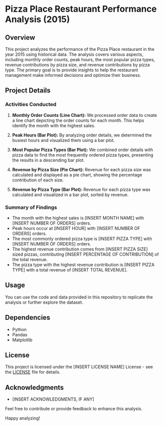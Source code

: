 # Pizza Place Restaurant Performance Analysis (2015)

## Overview
This project analyzes the performance of the Pizza Place restaurant in the year 2015 using historical data. The analysis covers various aspects, including monthly order counts, peak hours, the most popular pizza types, revenue contributions by pizza size, and revenue contributions by pizza type. The primary goal is to provide insights to help the restaurant management make informed decisions and optimize their business.

## Project Details

### Activities Conducted
1. **Monthly Order Counts (Line Chart):** We processed order data to create a line chart depicting the order counts for each month. This helps identify the month with the highest sales.

2. **Peak Hours (Bar Plot):** By analyzing order details, we determined the busiest hours and visualized them using a bar plot.

3. **Most Popular Pizza Types (Bar Plot):** We combined order details with pizza data to find the most frequently ordered pizza types, presenting the results in a descending bar plot.

4. **Revenue by Pizza Size (Pie Chart):** Revenue for each pizza size was calculated and displayed as a pie chart, showing the percentage contribution of each size.

5. **Revenue by Pizza Type (Bar Plot):** Revenue for each pizza type was calculated and visualized in a bar plot, sorted by revenue.

### Summary of Findings
- The month with the highest sales is [INSERT MONTH NAME] with [INSERT NUMBER OF ORDERS] orders.
- Peak hours occur at [INSERT HOUR] with [INSERT NUMBER OF ORDERS] orders.
- The most commonly ordered pizza type is [INSERT PIZZA TYPE] with [INSERT NUMBER OF ORDERS] orders.
- The highest revenue contribution comes from [INSERT PIZZA SIZE] sized pizzas, contributing [INSERT PERCENTAGE OF CONTRIBUTION] of the total revenue.
- The pizza type with the highest revenue contribution is [INSERT PIZZA TYPE] with a total revenue of [INSERT TOTAL REVENUE].

## Usage
You can use the code and data provided in this repository to replicate the analysis or further explore the dataset.

## Dependencies
- Python
- Pandas
- Matplotlib

## License
This project is licensed under the [INSERT LICENSE NAME] License - see the [LICENSE](LICENSE) file for details.

## Acknowledgments
- [INSERT ACKNOWLEDGMENTS, IF ANY]

Feel free to contribute or provide feedback to enhance this analysis.

Happy analyzing!
